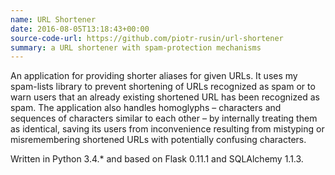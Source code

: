 ```yaml
---
name: URL Shortener
date: 2016-08-05T13:18:43+00:00
source-code-url: https://github.com/piotr-rusin/url-shortener
summary: a URL shortener with spam-protection mechanisms
---
```


An application for providing shorter aliases for given URLs. It uses my spam-lists library to prevent shortening of URLs recognized as spam or to warn users that an already existing shortened URL has been recognized as spam. The application also handles homoglyphs &#8211; characters and sequences of characters similar to each other &#8211; by internally treating them as identical, saving its users from inconvenience resulting from mistyping or misremembering shortened URLs with potentially confusing characters.

Written in Python 3.4.&#42; and based on Flask 0.11.1 and SQLAlchemy 1.1.3.
